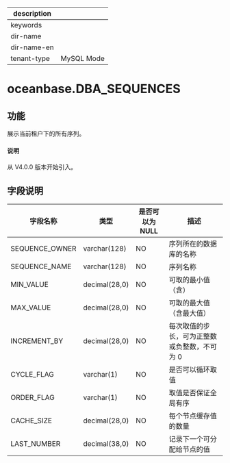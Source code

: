 |description||
|---|---|
|keywords||
|dir-name||
|dir-name-en||
|tenant-type|MySQL Mode|

# oceanbase.DBA_SEQUENCES

## 功能

展示当前租户下的所有序列。

<main id="notice" type='explain'>
  <h4>说明</h4>
  <p>从 V4.0.0 版本开始引入。</p>
</main>

## 字段说明

| 字段名称        | 类型          | 是否可以为 NULL | 描述              |
|----------------|---------------|----------------|-------------------|
| SEQUENCE_OWNER | varchar(128)  | NO   | 序列所在的数据库的名称   |
| SEQUENCE_NAME  | varchar(128)  | NO   | 序列名称     |
| MIN_VALUE      | decimal(28,0) | NO   | 可取的最小值（含）     |
| MAX_VALUE      | decimal(28,0) | NO   | 可取的最大值（含最大值）    |
| INCREMENT_BY   | decimal(28,0) | NO   | 每次取值的步长，可为正整数或负整数，不可为 0      |
| CYCLE_FLAG     | varchar(1)    | NO   | 是否可以循环取值   |
| ORDER_FLAG     | varchar(1)    | NO   | 取值是否保证全局有序   |
| CACHE_SIZE     | decimal(28,0) | NO   | 每个节点缓存值的数量    |
| LAST_NUMBER    | decimal(38,0) | NO   | 记录下一个可分配给节点的值   |